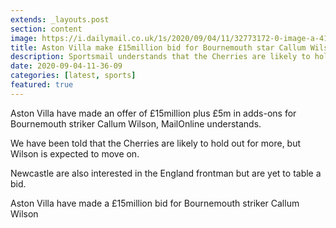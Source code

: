 ```yaml
---
extends: _layouts.post
section: content
image: https://i.dailymail.co.uk/1s/2020/09/04/11/32773172-0-image-a-41_1599215266148.jpg 
title: Aston Villa make £15million bid for Bournemouth star Callum Wilson 
description: Sportsmail understands that the Cherries are likely to hold out for more, but Wilson is expected to move on. Newcastle are also interested in the England frontman but are yet to table a bid. 
date: 2020-09-04-11-36-09 
categories: [latest, sports] 
featured: true 
--- 
```

Aston Villa have made an offer of £15million plus £5m in adds-ons for Bournemouth striker Callum Wilson, MailOnline understands.

We have been told that the Cherries are likely to hold out for more, but Wilson is expected to move on.

Newcastle are also interested in the England frontman but are yet to table a bid.

Aston Villa have made a £15million bid for Bournemouth striker Callum Wilson

